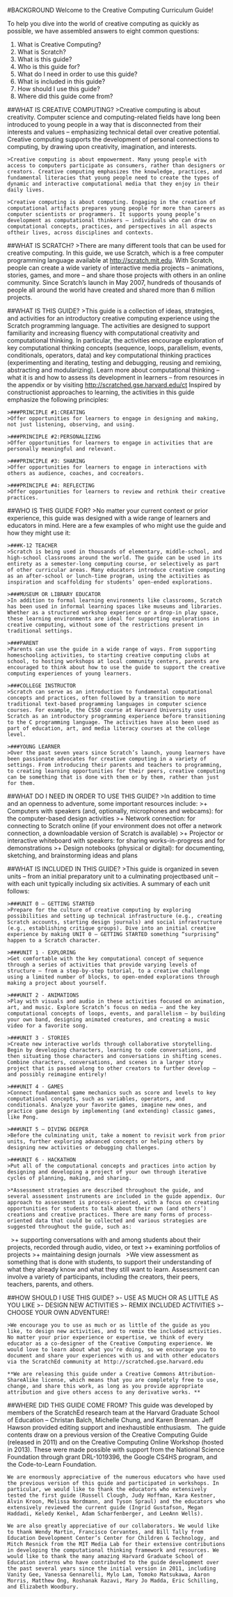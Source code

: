 #BACKGROUND
Welcome to the Creative Computing Curriculum Guide!

To help you dive into the world of creative computing as quickly as possible, we have assembled answers to eight common questions:

1. What is Creative Computing?
2. What is Scratch?
3. What is this guide?
4. Who is this guide for?
5. What do I need in order to use this guide?
6. What is included in this guide?
7. How should I use this guide?
8. Where did this guide come from?

##WHAT IS CREATIVE COMPUTING?
    >Creative computing is about creativity. Computer science and computing-related fields have long been introduced to young people in a way that is disconnected from their interests and values – emphasizing technical detail over creative potential. Creative computing supports the development of personal connections to computing, by drawing upon creativity, imagination, and interests.
    
    >Creative computing is about empowerment. Many young people with access to computers participate as consumers, rather than designers or creators. Creative computing emphasizes the knowledge, practices, and fundamental literacies that young people need to create the types of dynamic and interactive computational media that they enjoy in their daily lives.

    >Creative computing is about computing. Engaging in the creation of computational artifacts prepares young people for more than careers as computer scientists or programmers. It supports young people’s development as computational thinkers – individuals who can draw on computational concepts, practices, and perspectives in all aspects oftheir lives, across disciplines and contexts.


##WHAT IS SCRATCH?
    >There are many different tools that can be used for creative computing. In this guide, we use Scratch, which is a free computer programming language available at http://scratch.mit.edu. With Scratch, people can create a wide variety of interactive media projects – animations, stories, games, and more – and share those projects with others in an online community. Since Scratch’s launch in May 2007, hundreds of thousands of people all around the world have created and shared more than 6 million projects.

##WHAT IS THIS GUIDE?
    >This guide is a collection of ideas, strategies, and activities for an introductory creative computing experience using the Scratch programming language. The activities are designed to support familiarity and increasing fluency with computational creativity and computational thinking. In particular, the activities encourage exploration of key computational thinking concepts (sequence, loops, parallelism, events, conditionals, operators, data) and key computational thinking practices (experimenting and iterating, testing and debugging, reusing and remixing, abstracting and modularizing). Learn more about computational thinking – what it is and how to assess its development in learners – from resources in the appendix or by visiting <http://scratched.gse.harvard.edu/ct> Inspired by constructionist approaches to learning, the activities in this guide emphasize the following principles:

    >###PRINCIPLE #1:CREATING
    >Offer opportunities for learners to engage in designing and making, not just listening, observing, and using.

    >###PRINCIPLE #2:PERSONALIZING
    >Offer opportunities for learners to engage in activities that are personally meaningful and relevant.

    >###PRINCIPLE #3: SHARING
    >Offer opportunities for learners to engage in interactions with others as audience, coaches, and cocreators.

    >###PRINCIPLE #4: REFLECTING
    >Offer opportunities for learners to review and rethink their creative practices.

##WHO IS THIS GUIDE FOR?
    >No matter your current context or prior experience, this guide was designed with a wide range of learners and educators in mind. Here are a few examples of who might use the guide and how they might use it:

    >###K-12 TEACHER
    >Scratch is being used in thousands of elementary, middle-school, and high-school classrooms around the world. The guide can be used in its entirety as a semester-long computing course, or selectively as part of other curricular areas. Many educators introduce creative computing as an after-school or lunch-time program, using the activities as inspiration and scaffolding for students’ open-ended explorations.

    >###MUSEUM OR LIBRARY EDUCATOR
    >In addition to formal learning environments like classrooms, Scratch has been used in informal learning spaces like museums and libraries. Whether as a structured workshop experience or a drop-in play space, these learning environments are ideal for supporting explorations in creative computing, without some of the restrictions present in traditional settings.

    >###PARENT
    >Parents can use the guide in a wide range of ways. From supporting homeschooling activities, to starting creative computing clubs at school, to hosting workshops at local community centers, parents are encouraged to think about how to use the guide to support the creative computing experiences of young learners.

    >###COLLEGE INSTRUCTOR
    >Scratch can serve as an introduction to fundamental computational concepts and practices, often followed by a transition to more traditional text-based programming languages in computer science courses. For example, the CS50 course at Harvard University uses Scratch as an introductory programming experience before transitioning to the C programming language. The activities have also been used as part of education, art, and media literacy courses at the college level.
    
    >###YOUNG LEARNER
    >Over the past seven years since Scratch’s launch, young learners have been passionate advocates for creative computing in a variety of settings. From introducing their parents and teachers to programming, to creating learning opportunities for their peers, creative computing can be something that is done with them or by them, rather than just for them.
    
##WHAT DO I NEED IN ORDER TO USE THIS GUIDE?
    >In addition to time and an openness to adventure, some important resources include:
    >+ Computers with speakers (and, optionally, microphones and webcams): for the computer-based design activities
    >+ Network connection: for connecting to Scratch online (if your environment does not offer a network connection, a downloadable version of Scratch is available)
    >+ Projector or interactive whiteboard with speakers: for sharing works-in-progress and for demonstrations
    >+ Design notebooks (physical or digital): for documenting, sketching, and brainstorming ideas and plans

##WHAT IS INCLUDED IN THIS GUIDE?
    >This guide is organized in seven units – from an initial preparatory unit to a culminating projectbased unit – with each unit typically including six activities. A summary of each unit follows:
    
    >###UNIT 0 – GETTING STARTED
    >Prepare for the culture of creative computing by exploring possibilities and setting up technical infrastructure (e.g., creating Scratch accounts, starting design journals) and social infrastructure (e.g., establishing critique groups). Dive into an initial creative experience by making UNIT 0 – GETTING STARTED something “surprising” happen to a Scratch character.
    
    >###UNIT 1 - EXPLORING
    >Get comfortable with the key computational concept of sequence through a series of activities that provide varying levels of structure – from a step-by-step tutorial, to a creative challenge using a limited number of blocks, to open-ended explorations through making a project about yourself.
    
    >###UNIT 2 - ANIMATIONS
    >Play with visuals and audio in these activities focused on animation, art, and music. Explore Scratch’s focus on media – and the key computational concepts of loops, events, and parallelism – by building your own band, designing animated creatures, and creating a music video for a favorite song.
    
    >###UNIT 3 - STORIES
    >Create new interactive worlds through collaborative storytelling. Begin by developing characters, learning to code conversations, and then situating those characters and conversations in shifting scenes. Combine characters, conversations, and scenes in a larger story project that is passed along to other creators to further develop – and possibly reimagine entirely!
    
    >###UNIT 4 - GAMES
    >Connect fundamental game mechanics such as score and levels to key computational concepts, such as variables, operators, and conditionals. Analyze your favorite games, imagine new ones, and practice game design by implementing (and extending) classic games, like Pong.
    
    >###UNIT 5 – DIVING DEEPER
    >Before the culminating unit, take a moment to revisit work from prior units, further exploring advanced concepts or helping others by designing new activities or debugging challenges.
    
    >###UNIT 6 - HACKATHON
    >Put all of the computational concepts and practices into action by designing and developing a project of your own through iterative cycles of planning, making, and sharing.
    
    >*Assessment strategies are described throughout the guide, and several assessment instruments are included in the guide appendix. Our approach to assessment is process-oriented, with a focus on creating opportunities for students to talk about their own (and others’) creations and creative practices. There are many forms of process-oriented data that could be collected and various strategies are suggested throughout the guide, such as:
 
    >+ supporting conversations with and among students about their projects, recorded through audio, video, or text
    >+ examining portfolios of projects
    >+ maintaining design journals  
    >We view assessment as something that is done with students, to support their understanding of what they already know and what they still want to learn. Assessment can involve a variety of participants, including the creators, their peers, teachers, parents, and others. 

##HOW SHOULD I USE THIS GUIDE?
    >- USE AS MUCH OR AS LITTLE AS YOU LIKE
    >- DESIGN NEW ACTIVITIES
    >- REMIX INCLUDED ACTIVITIES
    >- CHOOSE YOUR OWN ADVENTURE!
    
    >We encourage you to use as much or as little of the guide as you like, to design new activities, and to remix the included activities. No matter your prior experience or expertise, we think of every educator as a co-designer of the Creative Computing experience. We would love to learn about what you’re doing, so we encourage you to document and share your experiences with us and with other educators via the ScratchEd community at http://scratched.gse.harvard.edu
    
    **We are releasing this guide under a Creative Commons Attribution-ShareAlike license, which means that you are completely free to use, change, and share this work, as long as you provide appropriate attribution and give others access to any derivative works. **
    
##WHERE DID THIS GUIDE COME FROM?
    This guide was developed by members of the ScratchEd research team at the Harvard Graduate School of Education – Christan Balch, Michelle Chung, and Karen Brennan. Jeff Hawson provided editing support and inexhaustible enthusiasm.
 
    The guide contents draw on a previous version of the Creative Computing Guide (released in 2011) and on the Creative Computing Online Workshop (hosted in 2013). These were made possible with support from the National Science Foundation through grant DRL-1019396, the Google CS4HS program, and the Code-to-Learn Foundation.

    We are enormously appreciative of the numerous educators who have used the previous version of this guide and participated in workshops. In particular, we would like to thank the educators who extensively tested the first guide (Russell Clough, Judy Hoffman, Kara Kestner, Alvin Kroon, Melissa Nordmann, and Tyson Spraul) and the educators who extensively reviewed the current guide (Ingrid Gustafson, Megan Haddadi, Keledy Kenkel, Adam Scharfenberger, and LeeAnn Wells).

    We are also greatly appreciative of our collaborators. We would like to thank Wendy Martin, Francisco Cervantes, and Bill Tally from Education Development Center’s Center for Children & Technology, and Mitch Resnick from the MIT Media Lab for their extensive contributions in developing the computational thinking framework and resources. We would like to thank the many amazing Harvard Graduate School of Education interns who have contributed to the guide development over the past several years since the initial version in 2011, including Vanity Gee, Vanessa Gennarelli, Mylo Lam, Tomoko Matsukawa, Aaron Morris, Matthew Ong, Roshanak Razavi, Mary Jo Madda, Eric Schilling, and Elizabeth Woodbury.
    

    

